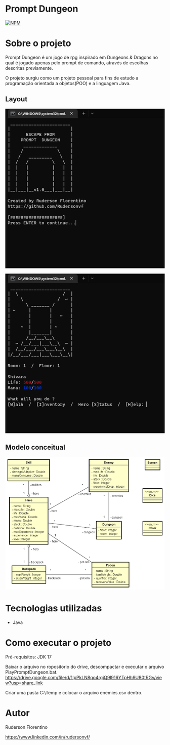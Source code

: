 # Prompt Dungeon
[![NPM](https://img.shields.io/npm/l/react)](https://github.com/devsuperior/sds1-wmazoni/blob/master/LICENSE) 

# Sobre o projeto

Prompt Dungeon é um jogo de rpg inspirado em Dungeons & Dragons no qual é jogado apenas pelo prompt de comando, através de escolhas descritas previamente.

O projeto surgiu como um projeto pessoal para fins de estudo a programação orientada a objetos(POO) e a linguagem Java.

## Layout
![Layout 1](https://github.com/Rudersonvf/assets/blob/main/prompt1.png)

![Layout 2](https://github.com/Rudersonvf/assets/blob/main/prompt2.png)

## Modelo conceitual
![Modelo Conceitual](https://github.com/Rudersonvf/assets/blob/main/modelo-conceitual.png)

# Tecnologias utilizadas
- Java

# Como executar o projeto

Pré-requisitos: JDK 17

Baixar o arquivo no ropositorio do drive, descompactar e executar o arquivo PlayPromptDungeon.bat.
https://drive.google.com/file/d/1IpPkLN8qo4rgjQ9l916YTpHh9U80tRGv/view?usp=share_link

Criar uma pasta C:\Temp e colocar o arquivo enemies.csv dentro.

# Autor

Ruderson Florentino

https://www.linkedin.com/in/rudersonvf/
